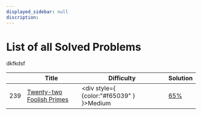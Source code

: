 ```yaml
---
displayed_sidebar: null
discription: 
---
```


# List of all Solved Problems
<div style= { {fontSize: "10px" } }>dkfkdsf </div>



|  | Title     | Difficulty | Solution |
| ----------- | ----------- | ----------- | ----------- |
| 239 | [Twenty-two Foolish Primes](https://www.hackerrank.com/contests/projecteuler/challenges/euler239/problem) | <div style={ {color:"#f65039" } }>Medium</div> | [65%](/docs/Problems/ProjectEuler/239) |